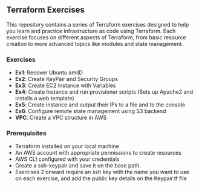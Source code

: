## Terraform Exercises

This repository contains a series of Terraform exercises designed to help you learn and practice infrastructure as code using Terraform. Each exercise focuses on different aspects of Terraform, from basic resource creation to more advanced topics like modules and state management.

### Exercises

- **Ex1**: Recover Ubuntu amiID
- **Ex2**: Create KeyPair and Security Groups
- **Ex3**: Create EC2 Instance with Variables
- **Ex4**: Create Instance and run provisioner scripts (Sets up Apache2 and installs a web template)
- **Ex5**: Create instance and output their IPs to a file and to the console
- **Ex6**: Configure remote state management using S3 backend
- **VPC**: Create a VPC structure in AWS
### Prerequisites
- Terraform installed on your local machine
- An AWS account with appropriate permissions to create resources
- AWS CLI configured with your credentials
- Create a ssh-keypair and save it on the base path.
- Exercises 2 onward require  an ssh key with the name you want to use on each exercise, and add the public key details on the Keypair.tf file
